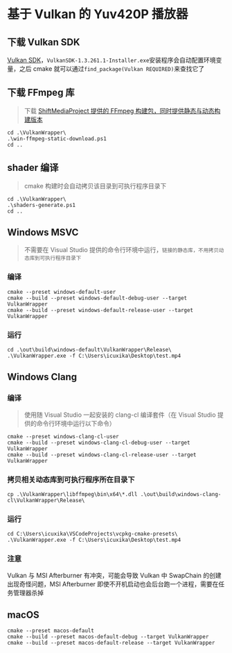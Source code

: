 # 基于 Vulkan 的 Yuv420P 播放器

## 下载 Vulkan SDK

[Vulkan SDK](https://vulkan.lunarg.com/sdk/home#windows)，`VulkanSDK-1.3.261.1-Installer.exe`安装程序会自动配置环境变量，之后 cmake 就可以通过`find_package(Vulkan REQUIRED)`来查找它了

## 下载 FFmpeg 库

> 下载 [ShiftMediaProject 提供的 FFmpeg 构建包，同时提供静态与动态构建版本](https://github.com/ShiftMediaProject/FFmpeg/releases)

```
cd .\VulkanWrapper\
.\win-ffmpeg-static-download.ps1
cd ..
```

## shader 编译

> cmake 构建时会自动拷贝该目录到可执行程序目录下

```
cd .\VulkanWrapper\
.\shaders-generate.ps1
cd ..
```

## Windows MSVC

> 不需要在 Visual Studio 提供的命令行环境中运行，`链接的静态库，不用拷贝动态库到可执行程序目录下`

### 编译

```
cmake --preset windows-default-user
cmake --build --preset windows-default-debug-user --target VulkanWrapper
cmake --build --preset windows-default-release-user --target VulkanWrapper
```

### 运行

```
cd .\out\build\windows-default\VulkanWrapper\Release\
.\VulkanWrapper.exe -f C:\Users\icuxika\Desktop\test.mp4
```

## Windows Clang

### 编译

> 使用随 Visual Studio 一起安装的 clang-cl 编译套件（在 Visual Studio 提供的命令行环境中运行以下命令）

```
cmake --preset windows-clang-cl-user
cmake --build --preset windows-clang-cl-debug-user --target VulkanWrapper
cmake --build --preset windows-clang-cl-release-user --target VulkanWrapper
```

### 拷贝相关动态库到可执行程序所在目录下

```
cp .\VulkanWrapper\libffmpeg\bin\x64\*.dll .\out\build\windows-clang-cl\VulkanWrapper\Release\
```

### 运行

```
cd C:\Users\icuxika\VSCodeProjects\vcpkg-cmake-presets\
.\VulkanWrapper.exe -f C:\Users\icuxika\Desktop\test.mp4
```

### 注意

Vulkan 与 MSI Afterburner 有冲突，可能会导致 Vulkan 中 SwapChain 的创建出现奇怪问题，MSI Afterburner 即使不开机启动也会后台跑一个进程，需要在任务管理器杀掉

## macOS

```
cmake --preset macos-default
cmake --build --preset macos-default-debug --target VulkanWrapper
cmake --build --preset macos-default-release --target VulkanWrapper
```
